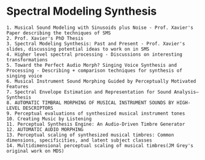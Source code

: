 # Spectral Modeling Synthesis

	1. Musical Sound Modeling with Sinusoids plus Noise - Prof. Xavier's Paper describing the techniques of SMS
	2. Prof. Xavier's PhD Thesis
	3. Spectral Modeling Synthesis: Past and Present - Prof. Xavier's slides, discussing potential ideas to work on in SMS
	4. Higher level spectral processing - Discussions on interesting transformations
	5. Toward the Perfect Audio Morph? Singing Voice Synthesis and Processing - Describing + comparison techniques for synthesis of singing voice
	6. Musical Instrument Sound Morphing Guided by Perceptually Motivated Features
	7. Spectral Envelope Estimation and Representation for Sound Analysis–Synthesis
	8. AUTOMATIC TIMBRAL MORPHING OF MUSICAL INSTRUMENT SOUNDS BY HIGH-LEVEL DESCRIPTORS
	9. Perceptual evaluations of synthesized musical instrument tones
	10. Creating Music by Listening
	11. Perceptual Synthesis Engine: An Audio-Driven Timbre Generator
	12. AUTOMATIC AUDIO MORPHING
	13. Perceptual scaling of synthesized musical timbres: Common dimensions, specificities, and latent subject classes
	14. Multidimensional perceptual scaling of musical timbres(JM Grey's original work on MDS)
